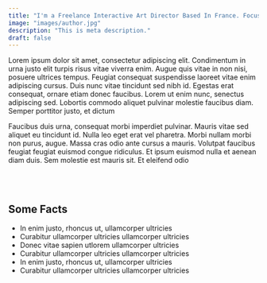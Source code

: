```yaml
---
title: "I'm a Freelance Interactive Art Director Based In France. Focusing Accross Branding And Identity"
image: "images/author.jpg"
description: "This is meta description."
draft: false
---
```


Lorem ipsum dolor sit amet, consectetur adipiscing elit. Condimentum in urna justo elit turpis risus vitae viverra enim. Augue quis vitae in non nisi, posuere ultrices tempus. Feugiat consequat suspendisse laoreet vitae enim adipiscing cursus. Duis nunc vitae tincidunt sed nibh id. Egestas erat consequat, ornare etiam donec faucibus. Lorem ut enim nunc, senectus adipiscing sed. Lobortis commodo aliquet pulvinar molestie faucibus diam. Semper porttitor justo, et dictum 

Faucibus duis urna, consequat morbi imperdiet pulvinar. Mauris vitae sed aliquet eu tincidunt id. Nulla leo eget erat vel pharetra. Morbi nullam morbi non purus, augue. Massa cras odio ante cursus a mauris. Volutpat faucibus feugiat feugiat euismod congue ridiculus. Et ipsum euismod nulla et aenean diam duis. Sem molestie est mauris sit. Et eleifend odio 

<br>
<br>

<div class="facts">

## Some Facts
* In enim justo, rhoncus ut, ullamcorper ultricies
* Curabitur ullamcorper ultricies ullamcorper ultricies
* Donec vitae sapien utlorem ullamcorper ultricies
* Curabitur ullamcorper ultricies ullamcorper ultricies
* In enim justo, rhoncus ut, ullamcorper ultricies
* Curabitur ullamcorper ultricies ullamcorper ultricies

</div>